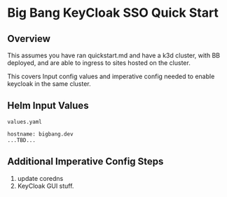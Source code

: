 # Big Bang KeyCloak SSO Quick Start

## Overview

This assumes you have ran quickstart.md and have a k3d cluster, with BB deployed, and are able to ingress to sites hosted on the cluster. 

This covers Input config values and imperative config needed to enable keycloak in the same cluster.

## Helm Input Values

`values.yaml`
```text
hostname: bigbang.dev
...TBD...
```

## Additional Imperative Config Steps
1. update coredns
2. KeyCloak GUI stuff. 

